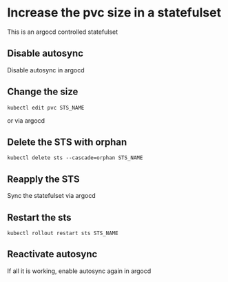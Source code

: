 # Increase the pvc size in a statefulset

This is an argocd controlled statefulset

## Disable autosync

Disable autosync in argocd

## Change the size

```shell
kubectl edit pvc STS_NAME
```

or via argocd

## Delete the STS with orphan

```shell
kubectl delete sts --cascade=orphan STS_NAME
```

## Reapply the STS

Sync the statefulset via argocd

## Restart the sts

```shell
kubectl rollout restart sts STS_NAME
```

## Reactivate autosync

If all it is working, enable autosync again in argocd
